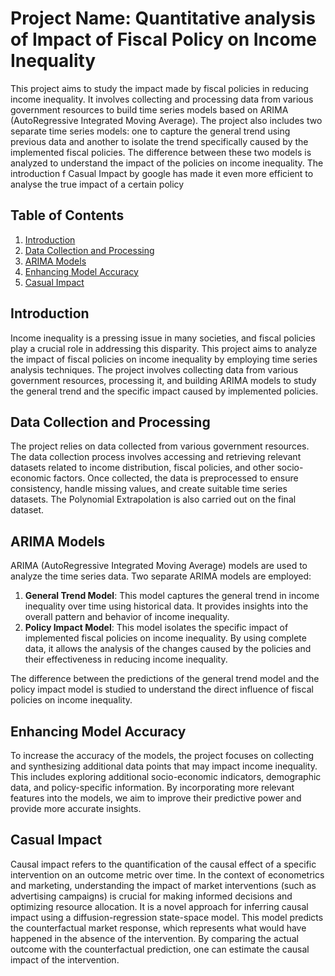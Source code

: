# Project Name: Quantitative analysis of Impact of Fiscal Policy on Income Inequality

This project aims to study the impact made by fiscal policies in reducing income inequality. It involves collecting and processing data from various government resources to build time series models based on ARIMA (AutoRegressive Integrated Moving Average). The project also includes two separate time series models: one to capture the general trend using previous data and another to isolate the trend specifically caused by the implemented fiscal policies. The difference between these two models is analyzed to understand the impact of the policies on income inequality. The introduction f Casual Impact by google has made it even more efficient to analyse the true impact of a certain policy

## Table of Contents
1. [Introduction](#introduction)
2. [Data Collection and Processing](#data-collection-and-processing)
3. [ARIMA Models](#arima-models)
4. [Enhancing Model Accuracy](#enhancing-model-accuracy)
5. [Casual Impact](#casual-impact)



## Introduction

Income inequality is a pressing issue in many societies, and fiscal policies play a crucial role in addressing this disparity. This project aims to analyze the impact of fiscal policies on income inequality by employing time series analysis techniques. The project involves collecting data from various government resources, processing it, and building ARIMA models to study the general trend and the specific impact caused by implemented policies.

## Data Collection and Processing

The project relies on data collected from various government resources. The data collection process involves accessing and retrieving relevant datasets related to income distribution, fiscal policies, and other socio-economic factors. Once collected, the data is preprocessed to ensure consistency, handle missing values, and create suitable time series datasets. The Polynomial Extrapolation is also carried out on the final dataset.
## ARIMA Models

ARIMA (AutoRegressive Integrated Moving Average) models are used to analyze the time series data. Two separate ARIMA models are employed:

1. **General Trend Model**: This model captures the general trend in income inequality over time using historical data. It provides insights into the overall pattern and behavior of income inequality.
2. **Policy Impact Model**: This model isolates the specific impact of implemented fiscal policies on income inequality. By using complete data, it allows the analysis of the changes caused by the policies and their effectiveness in reducing income inequality.

The difference between the predictions of the general trend model and the policy impact model is studied to understand the direct influence of fiscal policies on income inequality.

## Enhancing Model Accuracy

To increase the accuracy of the models, the project focuses on collecting and synthesizing additional data points that may impact income inequality. This includes exploring additional socio-economic indicators, demographic data, and policy-specific information. By incorporating more relevant features into the models, we aim to improve their predictive power and provide more accurate insights.

## Casual Impact

Causal impact refers to the quantification of the causal effect of a specific intervention on an outcome metric over time. In the context of econometrics and marketing, understanding the impact of market interventions (such as advertising campaigns) is crucial for making informed decisions and optimizing resource allocation. It is a novel approach for inferring causal impact using a diffusion-regression state-space model. This model predicts the counterfactual market response, which represents what would have happened in the absence of the intervention. By comparing the actual outcome with the counterfactual prediction, one can estimate the causal impact of the intervention.



